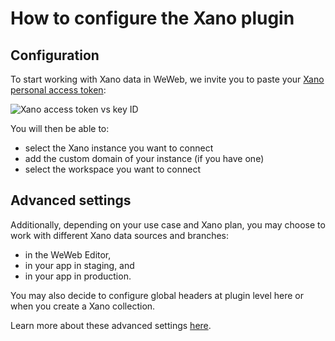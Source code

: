 # How to configure the Xano plugin

## Configuration

To start working with Xano data in WeWeb, we invite you to paste your [Xano personal access token](https://docs.xano.com/metadata-api):

![Xano access token vs key ID](https://docs.weweb.io/assets/xano-access-token-c78fc45c.png)

You will then be able to:
- select the Xano instance you want to connect
- add the custom domain of your instance (if you have one)
- select the workspace you want to connect


## Advanced settings

Additionally, depending on your use case and Xano plan, you may choose to work with different Xano data sources and branches:
- in the WeWeb Editor,
- in your app in staging, and
- in your app in production.

You may also decide to configure global headers at plugin level here or when you create a Xano collection.

Learn more about these advanced settings [here](https://docs.weweb.io/plugins/data-sources/xano-data.html).
